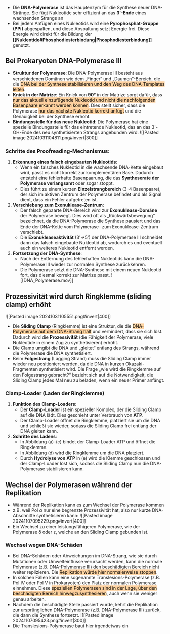 - Die **DNA-Polymerase** ist das Hauptenzym für die Synthese neuer DNA-Stränge. Sie fügt Nukleotide sehr effizient an das **3'-Ende** eines wachsenden Strangs an
- Bei jedem Anfügen eines Nukleotids wird eine **Pyrophosphat-Gruppe (PPi)** abgespalten, und diese Abspaltung setzt Energie frei. Diese Energie wird direkt für die Bildung der **[[Nukleotide#Phosphodiesterbindung|Phosphodiesterbindung]]** genutzt.

## Bei Prokaryoten DNA-Polymerase III
- **Struktur der Polymerase**: Die DNA-Polymerase III besteht aus verschiedenen Domänen wie dem „Finger“ und „Daumen“-Bereich, die die <mark style="background: #FFB86CA6;">DNA bei der Synthese stabilisieren und den Weg des DNA-Templates leiten</mark>.
- **Knick in der Matrize**: Ein Knick von **90°** in der Matrize sorgt dafür, dass <mark style="background: #FFB86CA6;">nur das aktuell einzufügende Nukleotid und nicht die nachfolgenden Basenpaare erkannt werden können</mark>. Dies stellt sicher, dass die Polymerase <mark style="background: #FFB86CA6;">nur das nächste Nukleotid korrekt anfügt</mark> und die Genauigkeit bei der Synthese erhöht.
- **Bindungsstelle für das neue Nukleotid**: Die Polymerase hat eine spezielle Bindungsstelle für das eintretende Nukleotid, das an das 3'-OH-Ende des neu synthetisierten Strangs angebunden wird.
![[Pasted image 20241031104811.png#invert|300]]
### Schritte des Proofreading-Mechanismus:
1. **Erkennung eines falsch eingebauten Nukleotids**:
    - Wenn ein falsches Nukleotid in die wachsende DNA-Kette eingebaut wird, passt es nicht korrekt zur komplementären Base. Dadurch entsteht eine fehlerhafte Basenpaarung, die das **Syntheserate der Polymerase verlangsamt** oder sogar stoppt.
    - Dies führt zu einem kurzen **Einzelstrangbereich** (3–4 Basenpaare), der sich im aktiven Zentrum der Polymerase befindet und als Signal dient, dass ein Fehler aufgetreten ist.
2. **Verschiebung zum Exonuklease-Zentrum**:
    - Der falsch gepaarte DNA-Bereich wird zur **Exonuklease-Domäne** der Polymerase bewegt. Dies wird oft als „Rückwärtsbewegung“ bezeichnet, da die DNA-Polymerase die Synthese pausiert und das Ende der DNA-Kette vom Polymerase- zum Exonuklease-Zentrum verschiebt.
    - Die **Exonukleaseaktivität** (3'→5') der DNA-Polymerase III schneidet dann das falsch eingebaute Nukleotid ab, wodurch es und eventuell auch ein weiteres Nukleotid entfernt werden.
3. **Fortsetzung der DNA-Synthese**:
    - Nach der Entfernung des fehlerhaften Nukleotids kann die DNA-Polymerase III wieder zur normalen Synthese zurückkehren.
    - Die Polymerase setzt die DNA-Synthese mit einem neuen Nukleotid fort, das diesmal korrekt zur Matrize passt.
![[DNA_Polymerase.mov]]

## Prozessivität wird durch Ringklemme (sliding clamp) erhöht
![[Pasted image 20241031105551.png#invert|400]]
- Die **Sliding Clamp** (Ringklemme) ist eine Struktur, die die <mark style="background: #FFB86CA6;">DNA-Polymerase auf dem DNA-Strang hält</mark> und verhindert, dass sie sich löst. Dadurch wird die **Prozessivität** (die Fähigkeit der Polymerase, viele Nukleotide in einem Zug zu synthetisieren) erhöht.
- Die Clamp umgibt die DNA und „gleitet“ entlang des Strangs, während die Polymerase die DNA synthetisiert.
- Beim **Folgestrang** (Lagging Strand) muss die Sliding Clamp immer wieder neu positioniert werden, da die DNA in kurzen Okazaki-Fragmenten synthetisiert wird. Die Frage „wie wird die Ringklemme auf den Folgestrang gebracht?“ bezieht sich auf die Notwendigkeit, die Sliding Clamp jedes Mal neu zu beladen, wenn ein neuer Primer anfängt.
### Clamp-Loader (Laden der Ringklemme)
1. **Funktion des Clamp-Loaders**:
    - Der **Clamp-Loader** ist ein spezieller Komplex, der die Sliding Clamp auf die DNA lädt. Dies geschieht unter Verbrauch von **ATP**.
    - Der Clamp-Loader öffnet die Ringklemme, platziert sie um die DNA und schließt sie wieder, sodass die Sliding Clamp frei entlang der DNA gleiten kann.
2. **Schritte des Ladens**:
    - In Abbildung (a)–(c) bindet der Clamp-Loader ATP und öffnet die Ringklemme.
    - In Abbildung (d) wird die Ringklemme um die DNA platziert.
    - Durch **Hydrolyse von ATP** in (e) wird die Klemme geschlossen und der Clamp-Loader löst sich, sodass die Sliding Clamp nun die DNA-Polymerase stabilisieren kann.
## Wechsel der Polymerasen während der Replikation
- Während der Replikation kann es zum Wechsel der Polymerase kommen
- z.B. weil Pol $\alpha$ nur eine begrenzte Prozessivität hat, also nur kurze DNA-Abschnitte synthetisieren kann:
![[Pasted image 20241107095229.png#invert|400]]
- Ein Wechsel zu einer leistungsfähigeren Polymerase, wie der Polymerase δ oder ε, welche an den Sliding Clamp gebunden ist.
### Wechsel wegen DNA-Schäden
- Bei DNA-Schäden oder Abweichungen im DNA-Strang, wie sie durch Mutationen oder Umwelteinflüsse verursacht werden, kann die normale Polymerase (z.B. DNA-Polymerase III) den beschädigten Bereich nicht weiter replizieren. Die <mark style="background: #FFB86CA6;">Replikation würde hier normalerweise stoppen</mark>.
- In solchen Fällen kann eine sogenannte Translesions-Polymerase (z.B. Pol IV oder Pol V in Prokaryoten) den Platz der normalen Polymerase einnehmen. Diese <mark style="background: #FFB86CA6;">speziellen Polymerasen sind in der Lage, über den beschädigten Bereich hinwegzusynthesieren</mark>, auch wenn sie weniger genau arbeiten.
- Nachdem die beschädigte Stelle passiert wurde, kehrt die Replikation zur ursprünglichen DNA-Polymerase (z.B. DNA-Polymerase III) zurück, die dann die Synthese fortsetzt.
![[Pasted image 20241107095423.png#invert|300]]
- Die Translesions-Polymerase baut hier irgendetwas ein